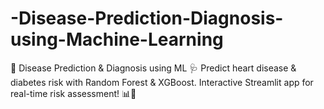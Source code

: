 # -Disease-Prediction-Diagnosis-using-Machine-Learning
🤖 Disease Prediction &amp; Diagnosis using ML 🩺 Predict heart disease &amp; diabetes risk with Random Forest &amp; XGBoost. Interactive Streamlit app for real-time risk assessment! 📊🚀
